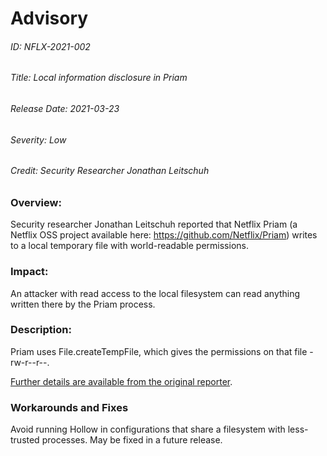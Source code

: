 # Advisory
###### ID: NFLX-2021-002

###### Title: Local information disclosure in Priam

###### Release Date: 2021-03-23

###### Severity: Low

###### Credit:  Security Researcher Jonathan Leitschuh

### Overview:
Security researcher Jonathan Leitschuh reported that Netflix Priam (a Netflix OSS project available here: https://github.com/Netflix/Priam) writes to a local temporary file with world-readable permissions.

### Impact:
An attacker with read access to the local filesystem can read anything written there by the Priam process.

### Description:
Priam uses File.createTempFile, which gives the permissions on that file -rw-r--r--.

[Further details are available from the original reporter](https://github.com/JLLeitschuh/security-research/security/advisories/GHSA-f4jh-ww96-9h9j).

### Workarounds and Fixes
Avoid running Hollow in configurations that share a filesystem with less-trusted processes. May be fixed in a future release.
